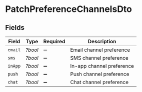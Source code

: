 # PatchPreferenceChannelsDto


## Fields

| Field                     | Type                      | Required                  | Description               |
| ------------------------- | ------------------------- | ------------------------- | ------------------------- |
| `email`                   | *?bool*                   | :heavy_minus_sign:        | Email channel preference  |
| `sms`                     | *?bool*                   | :heavy_minus_sign:        | SMS channel preference    |
| `inApp`                   | *?bool*                   | :heavy_minus_sign:        | In-app channel preference |
| `push`                    | *?bool*                   | :heavy_minus_sign:        | Push channel preference   |
| `chat`                    | *?bool*                   | :heavy_minus_sign:        | Chat channel preference   |